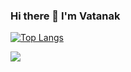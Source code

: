 ### Hi there 👋 I'm Vatanak

<!--
**VatanakChamroeun/VatanakChamroeun** is a ✨ _special_ ✨ repository because its `README.md` (this file) appears on your GitHub profile.

Here are some ideas to get you started:

- 🔭 I’m currently working on ...
- 🌱 I’m currently learning ...
- 👯 I’m looking to collaborate on ...
- 🤔 I’m looking for help with ...
- 💬 Ask me about ...
- 📫 How to reach me: ...
- 😄 Pronouns: ...
- ⚡ Fun fact: ...
-->

<!-- ![GitHub stats](https://github-readme-stats.vercel.app/api?username=VatanakChamroeun&show_icons=true&theme=dracula) -->

<!-- most language used -->
<!-- ![Top Langs](https://github-readme-stats.vercel.app/api/top-langs/?username=VatanakChamroeun&theme=light) -->
[![Top Langs](https://github-readme-stats.vercel.app/api/top-langs/?username=VatanakChamroeun&layout=compact)](https://github.com/VatanakChamroeun/github-readme-stats)

<!-- visitors count -->
![](https://visitor-badge.laobi.icu/badge?page_id=VatanakChamroeun.VatanakChamroeun)
